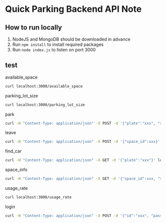 # Quick Parking Backend API Note

## How to run locally
1. NodeJS and MongoDB should be downloaded in advance
3. Run `npm install` to install required packages
4. Run `node index.js` to listen on port 3000

## test
available_space
```sh
curl localhost:3000/available_space
```

parking_lot_size
```sh
curl localhost:3000/parking_lot_size
```

park
```sh
curl -H "Content-Type: application/json" -X POST -d '{"plate":"xxx", "space_id":xxx}' localhost:3000/park
```

leave
```sh
curl -H "Content-Type: application/json" -X POST -d '{"space_id":xxx}' localhost:3000/leave
```

find_car
```sh
curl -H "Content-Type: application/json" -X GET -d '{"plate":"xxx"}' localhost:3000/find_car
```

space_info
```sh
curl -H "Content-Type: application/json" -X GET -d '{"space_id":xxx, "start_date":"YYYY-MM-DD", "end_date":"YYYY-MM-DD"}' localhost:3000/space_info
```

usage_rate
```sh
curl localhost:3000/usage_rate
```

login
```sh
curl -H "Content-Type: application/json" -X POST -d '{"id":"xxx", "passwd":"xxx"}' localhost:3000/login
```